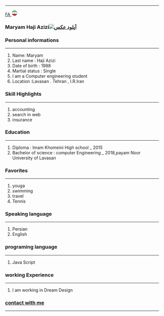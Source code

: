 
---
[FA](index.md)<a class="pt-trigger" href="index" data-animation="62"> <img src="img/Iran.png" width="20" height="20"/></a>

### Maryam Haji Azizi<a href="https://uupload.ir/view/hfvg_whatsapp_image_2020-11-12_at_5.08.08_pm.jpeg" target="_blank"><img src="https://uupload.ir/files/hfvg_whatsapp_image_2020-11-12_at_5.08.08_pm_thumb.jpeg" border="0" alt="آپلود عکس" /></a>

### Personal informations

---
<ol>
  <li> Name: Maryam</li>
  <li> Last name :  Haji Azizi</li>
  <li> Date of birth : 1988</li>
  <li> Martial status : Single</li>
  <li> I am a  Computer engineering student</li>
  <li> Location :Lavasan . Tehran , I.R.Iran</li>
</ol>


### Skill Highlights

---
<ol>
  <li> accounting </li>
  <li> search in web</li>
  <li>insurance</li>
</ol> 

### Education

---
<ol>
<li> Diploma : Imam Khomeini High school
  _ 2015</li>
<li> Bachelor of science : computer Engineering
  _ 2018,payam Noor University of Lavasan </li>
</ol>

### Favorites

---
<ol>
  <li>  youga</li>
  <li> swimming </li>
  <li> travel </li>
  <li>  Tennis</li>
</ol>

### Speaking language

---
<ol> 
  <li> Persian</li>
   <li> English</li>
</ol>

### programing language

---
<ol> <li> Java Script</li>
 </ol>

### working Experience

---
<ol>
  <li> I am working in Dream Design  </li>
</ol>

### [contact with me](Maryam_h.azizi67@yahoo.com)


--- 

